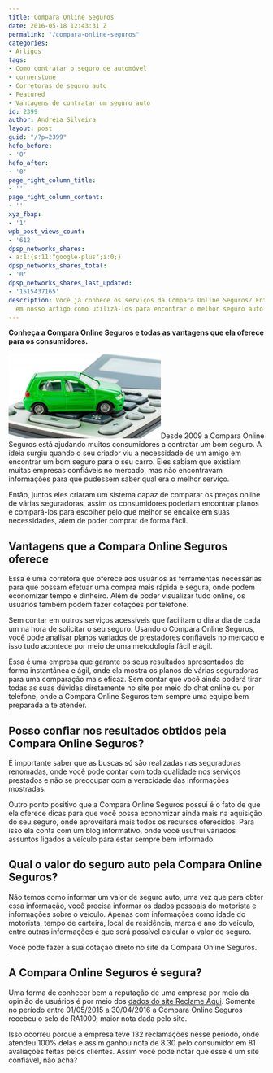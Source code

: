 ```yaml
---
title: Compara Online Seguros
date: 2016-05-18 12:43:31 Z
permalink: "/compara-online-seguros"
categories:
- Artigos
tags:
- Como contratar o seguro de automóvel
- cornerstone
- Corretoras de seguro auto
- Featured
- Vantagens de contratar um seguro auto
id: 2399
author: Andréia Silveira
layout: post
guid: "/?p=2399"
hefo_before:
- '0'
hefo_after:
- '0'
page_right_column_title:
- ''
page_right_column_content:
- ''
xyz_fbap:
- '1'
wpb_post_views_count:
- '612'
dpsp_networks_shares:
- a:1:{s:11:"google-plus";i:0;}
dpsp_networks_shares_total:
- '0'
dpsp_networks_shares_last_updated:
- '1515437165'
description: Você já conhece os serviços da Compara Online Seguros? Então veja aqui
  em nosso artigo como utilizá-los para encontrar o melhor seguro auto.
---
```


**Conheça a Compara Online Seguros e todas as vantagens que ela oferece para os consumidores.**

<a href="/wp-content/uploads/2016/05/Compara-Online-Seguros2.jpg" rel="attachment wp-att-2401"><img class="alignleft wp-image-2401 size-medium" title="Compara Online Seguros" src="/wp-content/uploads/2016/05/Compara-Online-Seguros2-300x169.jpg" alt="Compara Online Seguros" width="300" height="169" /></a>Desde 2009 a Compara Online Seguros está ajudando muitos consumidores a contratar um bom seguro. A ideia surgiu quando o seu criador viu a necessidade de um amigo em encontrar um bom seguro para o seu carro. Eles sabiam que existiam muitas empresas confiáveis no mercado, mas não encontravam informações para que pudessem saber qual era o melhor serviço.

Então, juntos eles criaram um sistema capaz de comparar os preços online de várias seguradoras, assim os consumidores poderiam encontrar planos e compará-los para escolher pelo que melhor se encaixe em suas necessidades, além de poder comprar de forma fácil.

## Vantagens que a Compara Online Seguros oferece

Essa é uma corretora que oferece aos usuários as ferramentas necessárias para que possam efetuar uma compra mais rápida e segura, onde podem economizar tempo e dinheiro. Além de poder visualizar tudo online, os usuários também podem fazer cotações por telefone.

Sem contar em outros serviços acessíveis que facilitam o dia a dia de cada um na hora de solicitar o seu seguro. Usando o Compara Online Seguros, você pode analisar planos variados de prestadores confiáveis no mercado e isso tudo acontece por meio de uma metodologia fácil e ágil.

Essa é uma empresa que garante os seus resultados apresentados de forma instantânea e ágil, onde ela mostra os planos de várias seguradoras para uma comparação mais eficaz. Sem contar que você ainda poderá tirar todas as suas dúvidas diretamente no site por meio do chat online ou por telefone, onde a Compara Online Seguros tem sempre uma equipe bem preparada a te atender.

## Posso confiar nos resultados obtidos pela Compara Online Seguros?

É importante saber que as buscas só são realizadas nas seguradoras renomadas, onde você pode contar com toda qualidade nos serviços prestados e não se preocupar com a veracidade das informações mostradas.

Outro ponto positivo que a Compara Online Seguros possui é o fato de que ela oferece dicas para que você possa economizar ainda mais na aquisição do seu seguro, onde aproveitará mais todos os recursos oferecidos. Para isso ela conta com um blog informativo, onde você usufrui variados assuntos ligados a veículo para estar sempre bem informado.

## Qual o valor do seguro auto pela Compara Online Seguros?

Não temos como informar um valor de seguro auto, uma vez que para obter essa informação, você precisa informar os dados pessoais do motorista e informações sobre o veículo. Apenas com informações como idade do motorista, tempo de carteira, local de residência, marca e ano do veículo, entre outras informações é que será possível calcular o valor do seguro.

Você pode fazer a sua cotação direto no site da Compara Online Seguros.

## A Compara Online Seguros é segura?

Uma forma de conhecer bem a reputação de uma empresa por meio da opinião de usuários é por meio dos <a href="http://www.reclameaqui.com.br/indices/52580/comparaonline-com/" target="_blank">dados do site Reclame Aqui</a>. Somente no período entre 01/05/2015 a 30/04/2016 a Compara Online Seguros recebeu o selo de RA1000, maior nota dada pelo site.

Isso ocorreu porque a empresa teve 132 reclamações nesse período, onde atendeu 100% delas e assim ganhou nota de 8.30 pelo consumidor em 81 avaliações feitas pelos clientes. Assim você pode notar que esse é um site confiável, não acha?